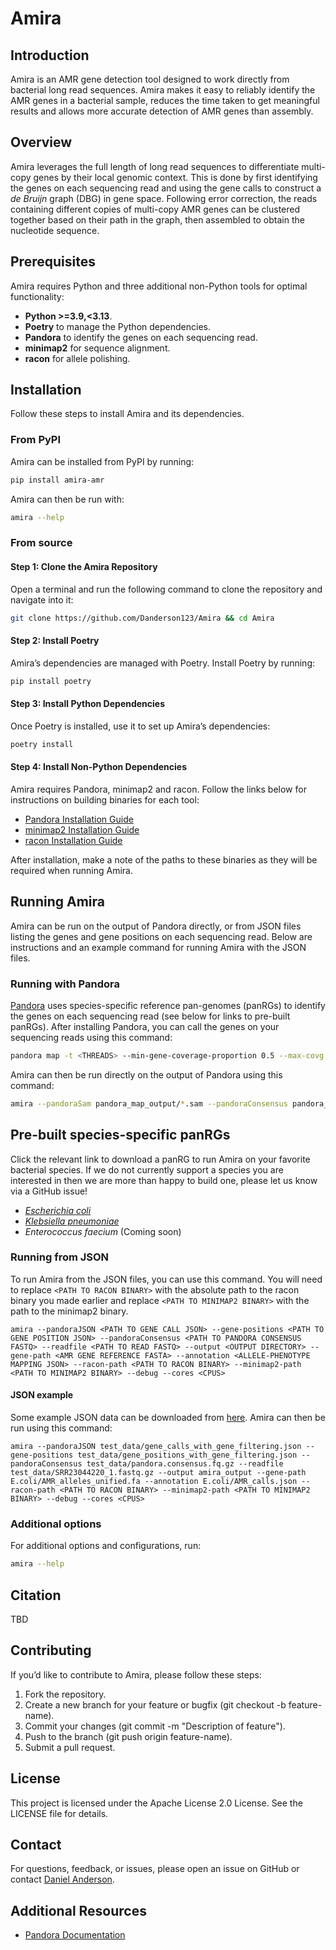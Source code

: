 # Amira

## Introduction

Amira is an AMR gene detection tool designed to work directly from bacterial long read sequences. Amira makes it easy to reliably identify the AMR genes in a bacterial sample, reduces the time taken to get meaningful results and allows more accurate detection of AMR genes than assembly.

## Overview

Amira leverages the full length of long read sequences to differentiate multi-copy genes by their local genomic context. This is done by first identifying the genes on each sequencing read and using the gene calls to construct a *de Bruijn* graph (DBG) in gene space. Following error correction, the reads containing different copies of multi-copy AMR genes can be clustered together based on their path in the graph, then assembled to obtain the nucleotide sequence.

## Prerequisites

Amira requires Python and three additional non-Python tools for optimal functionality:

- **Python >=3.9,<3.13**.
- **Poetry** to manage the Python dependencies.
- **Pandora** to identify the genes on each sequencing read.
- **minimap2** for sequence alignment.
- **racon** for allele polishing.

## Installation

Follow these steps to install Amira and its dependencies.

### From PyPI

Amira can be installed from PyPI by running:
```bash
pip install amira-amr
```
Amira can then be run with:
```bash
amira --help
```

### From source

#### Step 1: Clone the Amira Repository

Open a terminal and run the following command to clone the repository and navigate into it:
```bash
git clone https://github.com/Danderson123/Amira && cd Amira
```
#### Step 2: Install Poetry
Amira’s dependencies are managed with Poetry. Install Poetry by running:
```bash
pip install poetry
```
#### Step 3: Install Python Dependencies
Once Poetry is installed, use it to set up Amira’s dependencies:

```bash
poetry install
```
####  Step 4: Install Non-Python Dependencies
Amira requires Pandora, minimap2 and racon. Follow the links below for instructions on building binaries for each tool:

- [Pandora Installation Guide](https://github.com/iqbal-lab-org/pandora?tab=readme-ov-file#installation)
- [minimap2 Installation Guide](https://github.com/lh3/minimap2)
- [racon Installation Guide](https://github.com/isovic/racon)

After installation, make a note of the paths to these binaries as they will be required when running Amira.

## Running Amira
Amira can be run on the output of Pandora directly, or from JSON files listing the genes and gene positions on each sequencing read. Below are instructions and an example command for running Amira with the JSON files.

### Running with Pandora
[Pandora](https://github.com/iqbal-lab-org/pandora) uses species-specific reference pan-genomes (panRGs) to identify the genes on each sequencing read (see below for links to pre-built panRGs). After installing Pandora, you can call the genes on your sequencing reads using this command:
```bash
pandora map -t <THREADS> --min-gene-coverage-proportion 0.5 --max-covg 10000 -o pandora_map_output <PANRG PATH> <PATH TO READ FASTQ>
```
Amira can then be run directly on the output of Pandora using this command:
```bash
amira --pandoraSam pandora_map_output/*.sam --pandoraConsensus pandora_map_output/pandora.consensus.fq.gz --readfile <PATH TO READ FASTQ> --output amira_output --gene-path E.coli/AMR_alleles_unified.fa --minimum-length-proportion 0.5 --maximum-length-proportion 1.5 --cores <CPUS> --annotation E.coli/AMR_calls.json
 ```

## Pre-built species-specific panRGs
Click the relevant link to download a panRG to run Amira on your favorite bacterial species. If we do not currently support a species you are interested in then we are more than happy to build one, please let us know via a GitHub issue!
* [*Escherichia coli*](https://drive.google.com/file/d/13c_bUXnBEs9iEPPobou7-xEgkz_t08YP/view?usp=sharing)
* [*Klebsiella pneumoniae*](https://drive.google.com/file/d/1DYG3QW3nrQfSckIX9Vjbhbqz5bRd9W3j/view?usp=drive_link)
* *Enterococcus faecium* (Coming soon)

### Running from JSON
To run Amira from the JSON files, you can use this command. You will need to replace `<PATH TO RACON BINARY>` with the absolute path to the racon binary you made earlier and replace `<PATH TO MINIMAP2 BINARY>` with the path to the minimap2 binary.
```
amira --pandoraJSON <PATH TO GENE CALL JSON> --gene-positions <PATH TO GENE POSITION JSON> --pandoraConsensus <PATH TO PANDORA CONSENSUS FASTQ> --readfile <PATH TO READ FASTQ> --output <OUTPUT DIRECTORY> --gene-path <AMR GENE REFERENCE FASTA> --annotation <ALLELE-PHENOTYPE MAPPING JSON> --racon-path <PATH TO RACON BINARY> --minimap2-path <PATH TO MINIMAP2 BINARY> --debug --cores <CPUS>
```

####  JSON example

Some example JSON data can be downloaded from [here](https://drive.google.com/drive/folders/1mQ8JmzVhFiNkgRy5_1iFQrqV2TLNnlQ4). Amira can then be run using this command:
```
amira --pandoraJSON test_data/gene_calls_with_gene_filtering.json --gene-positions test_data/gene_positions_with_gene_filtering.json --pandoraConsensus test_data/pandora.consensus.fq.gz --readfile test_data/SRR23044220_1.fastq.gz --output amira_output --gene-path E.coli/AMR_alleles_unified.fa --annotation E.coli/AMR_calls.json --racon-path <PATH TO RACON BINARY> --minimap2-path <PATH TO MINIMAP2 BINARY> --debug --cores <CPUS>
```

### Additional options
For additional options and configurations, run:
```bash
amira --help
```
## Citation
TBD

## Contributing
If you’d like to contribute to Amira, please follow these steps:

1. Fork the repository.
2. Create a new branch for your feature or bugfix (git checkout -b feature-name).
3. Commit your changes (git commit -m "Description of feature").
4. Push to the branch (git push origin feature-name).
5. Submit a pull request.

## License
This project is licensed under the Apache License 2.0 License. See the LICENSE file for details.

## Contact
For questions, feedback, or issues, please open an issue on GitHub or contact [Daniel Anderson](<mailto:dander@ebi.ac.uk>).

## Additional Resources
* [Pandora Documentation](https://github.com/iqbal-lab-org/pandora/wiki/Usage)